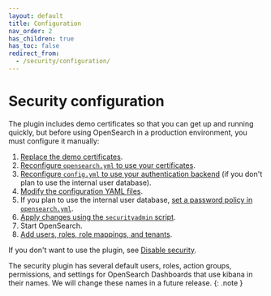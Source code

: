 ```yaml
---
layout: default
title: Configuration
nav_order: 2
has_children: true
has_toc: false
redirect_from:
  - /security/configuration/
---
```


# Security configuration

The plugin includes demo certificates so that you can get up and running quickly, but before using OpenSearch in a production environment, you must configure it manually:

1. [Replace the demo certificates]({{site.url}}{{site.baseurl}}/install-and-configure/install-opensearch/docker/#configuring-basic-security-settings).
1. [Reconfigure `opensearch.yml` to use your certificates]({{site.url}}{{site.baseurl}}/security/configuration/tls).
1. [Reconfigure `config.yml` to use your authentication backend]({{site.url}}{{site.baseurl}}/security/configuration/configuration/) (if you don't plan to use the internal user database).
1. [Modify the configuration YAML files]({{site.url}}{{site.baseurl}}/security/configuration/yaml).
1. If you plan to use the internal user database, [set a password policy in `opensearch.yml`]({{site.url}}{{site.baseurl}}/security/configuration/yaml/#opensearchyml).
1. [Apply changes using the `securityadmin` script]({{site.url}}{{site.baseurl}}/security/configuration/security-admin).
1. Start OpenSearch.
1. [Add users, roles, role mappings, and tenants]({{site.url}}{{site.baseurl}}/security/access-control/index/).

If you don't want to use the plugin, see [Disable security]({{site.url}}{{site.baseurl}}/security/configuration/disable).

The security plugin has several default users, roles, action groups, permissions, and settings for OpenSearch Dashboards that use kibana in their names. We will change these names in a future release.
{: .note }
